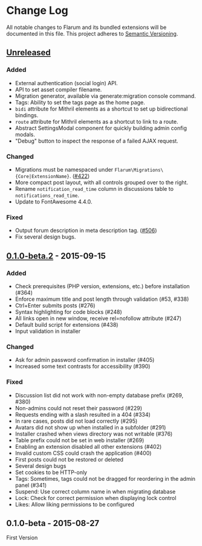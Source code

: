 # Change Log
All notable changes to Flarum and its bundled extensions will be documented in this file.
This project adheres to [Semantic Versioning](http://semver.org/).

## [Unreleased][unreleased]
### Added
- External authentication (social login) API.
- API to set asset compiler filename.
- Migration generator, available via generate:migration console command.
- Tags: Ability to set the tags page as the home page.
- `bidi` attribute for Mithril elements as a shortcut to set up bidirectional bindings.
- `route` attribute for Mithril elements as a shortcut to link to a route.
- Abstract SettingsModal component for quickly building admin config modals.
- "Debug" button to inspect the response of a failed AJAX request.

### Changed
- Migrations must be namespaced under `Flarum\Migrations\{Core|ExtensionName}`. ([#422](https://github.com/flarum/core/issues/422))
- More compact post layout, with all controls grouped over to the right.
- Rename `notification_read_time` column in discussions table to `notifications_read_time`.
- Update to FontAwesome 4.4.0.

### Fixed
- Output forum description in meta description tag. ([#506](https://github.com/flarum/core/issues/506))
- Fix several design bugs.

## [0.1.0-beta.2] - 2015-09-15
### Added
- Check prerequisites (PHP version, extensions, etc.) before installation (#364)
- Enforce maximum title and post length through validation (#53, #338)
- Ctrl+Enter submits posts (#276)
- Syntax highlighting for code blocks (#248)
- All links open in new window, receive rel=nofollow attribute (#247)
- Default build script for extensions (#438)
- Input validation in installer

### Changed
- Ask for admin password confirmation in installer (#405)
- Increased some text contrasts for accessibility (#390)

### Fixed
- Discussion list did not work with non-empty database prefix (#269, #380)
- Non-admins could not reset their password (#229)
- Requests ending with a slash resulted in a 404 (#334)
- In rare cases, posts did not load correctly (#295)
- Avatars did not show up when installed in a subfolder (#291)
- Installer crashed when views directory was not writable (#376)
- Table prefix could not be set in web installer (#269)
- Enabling an extension disabled all other extensions (#402)
- Invalid custom CSS could crash the application (#400)
- First posts could not be restored or deleted
- Several design bugs
- Set cookies to be HTTP-only
- Tags: Sometimes, tags could not be dragged for reordering in the admin panel (#341)
- Suspend: Use correct column name in when migrating database
- Lock: Check for correct permission when displaying lock control
- Likes: Allow liking permissions to be configured

## 0.1.0-beta - 2015-08-27
First Version

[unreleased]: https://github.com/flarum/core/compare/v0.1.0-beta.2...HEAD
[0.1.0-beta.2]: https://github.com/flarum/core/compare/v0.1.0-beta...v0.1.0-beta.2
